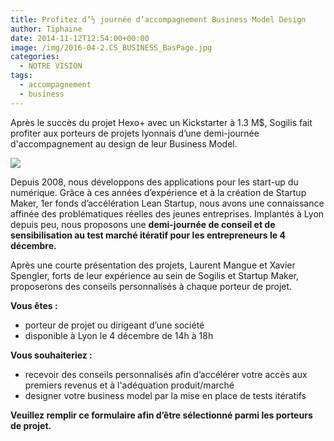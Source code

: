 ```yaml
---
title: Profitez d’½ journée d’accompagnement Business Model Design
author: Tiphaine
date: 2014-11-12T12:54:00+00:00
image: /img/2016-04-2.CS_BUSINESS_BasPage.jpg
categories:
  - NOTRE VISION
tags:
  - accompagnement
  - business
---
```


Après le succès du projet Hexo+ avec un Kickstarter à 1.3 M$, Sogilis fait profiter aux porteurs de projets lyonnais d’une demi-journée d'accompagnement au design de leur Business Model.

![](https://66.media.tumblr.com/67e03cb7915aac32dc12f34f18dd4289/tumblr_inline_nexfoerc9H1t2p7ex.jpg)

Depuis 2008, nous développons des applications pour les start-up du numérique. Grâce à ces années d’expérience et à la création de Startup Maker, 1er fonds d’accélération Lean Startup, nous avons une connaissance affinée des problématiques réelles des jeunes entreprises. Implantés à Lyon depuis peu, nous proposons une **demi-journée de conseil et de sensibilisation au test marché itératif pour les entrepreneurs le 4 décembre.**

Après une courte présentation des projets, Laurent Mangue et Xavier Spengler, forts de leur expérience au sein de Sogilis et Startup Maker, proposerons des conseils personnalisés à chaque porteur de projet.

**Vous êtes :**

- porteur de projet ou dirigeant d’une société
- disponible à Lyon le 4 décembre de 14h à 18h

**Vous souhaiteriez :**

- recevoir des conseils personnalisés afin d’accélérer votre accès aux premiers revenus et à l'adéquation produit/marché
- designer votre business model par la mise en place de tests itératifs

**Veuillez remplir ce formulaire afin d’être sélectionné parmi les porteurs de projet.**
